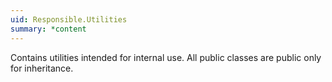 ```yaml
---
uid: Responsible.Utilities
summary: *content
---
```

Contains utilities intended for internal use.
All public classes are public only for inheritance.
